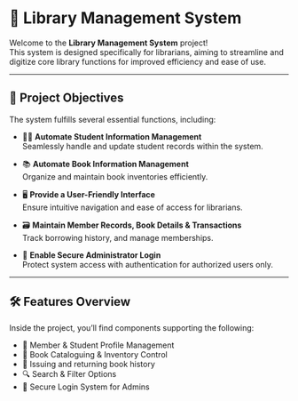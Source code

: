 # 📘 Library Management System

Welcome to the **Library Management System** project!  
This system is designed specifically for librarians, aiming to streamline and digitize core library functions for improved efficiency and ease of use.

---

## 🎯 Project Objectives

The system fulfills several essential functions, including:

- 👨‍🎓 **Automate Student Information Management**  
  Seamlessly handle and update student records within the system.

- 📚 **Automate Book Information Management**  
  Organize and maintain book inventories efficiently.

- 🖥️ **Provide a User-Friendly Interface**  
  Ensure intuitive navigation and ease of access for librarians.

- 🗃️ **Maintain Member Records, Book Details & Transactions**  
  Track borrowing history, and manage memberships.

- 🔐 **Enable Secure Administrator Login**  
  Protect system access with authentication for authorized users only.

---

## 🛠️ Features Overview

Inside the project, you’ll find components supporting the following:

- 📇 Member & Student Profile Management  
- 📖 Book Cataloguing & Inventory Control  
- 📆 Issuing and returning book history
- 🔍 Search & Filter Options  
- 🔐 Secure Login System for Admins  

